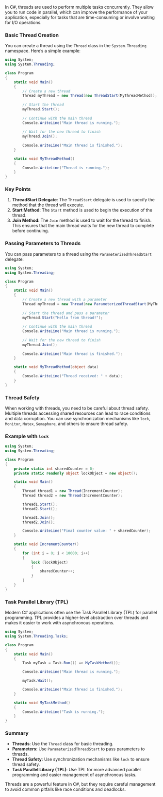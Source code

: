 In C#, threads are used to perform multiple tasks concurrently. They allow you to run code in parallel, which can improve the performance of your application, especially for tasks that are time-consuming or involve waiting for I/O operations.

### Basic Thread Creation

You can create a thread using the `Thread` class in the `System.Threading` namespace. Here’s a simple example:

```csharp
using System;
using System.Threading;

class Program
{
    static void Main()
    {
        // Create a new thread
        Thread myThread = new Thread(new ThreadStart(MyThreadMethod));
        
        // Start the thread
        myThread.Start();
        
        // Continue with the main thread
        Console.WriteLine("Main thread is running.");
        
        // Wait for the new thread to finish
        myThread.Join();
        
        Console.WriteLine("Main thread is finished.");
    }

    static void MyThreadMethod()
    {
        Console.WriteLine("Thread is running.");
    }
}
```

### Key Points

1. **ThreadStart Delegate**: The `ThreadStart` delegate is used to specify the method that the thread will execute.
2. **Start Method**: The `Start` method is used to begin the execution of the thread.
3. **Join Method**: The `Join` method is used to wait for the thread to finish. This ensures that the main thread waits for the new thread to complete before continuing.

### Passing Parameters to Threads

You can pass parameters to a thread using the `ParameterizedThreadStart` delegate:

```csharp
using System;
using System.Threading;

class Program
{
    static void Main()
    {
        // Create a new thread with a parameter
        Thread myThread = new Thread(new ParameterizedThreadStart(MyThreadMethod));
        
        // Start the thread and pass a parameter
        myThread.Start("Hello from thread!");
        
        // Continue with the main thread
        Console.WriteLine("Main thread is running.");
        
        // Wait for the new thread to finish
        myThread.Join();
        
        Console.WriteLine("Main thread is finished.");
    }

    static void MyThreadMethod(object data)
    {
        Console.WriteLine("Thread received: " + data);
    }
}
```

### Thread Safety

When working with threads, you need to be careful about thread safety. Multiple threads accessing shared resources can lead to race conditions and data corruption. You can use synchronization mechanisms like `lock`, `Monitor`, `Mutex`, `Semaphore`, and others to ensure thread safety.

### Example with `lock`

```csharp
using System;
using System.Threading;

class Program
{
    private static int sharedCounter = 0;
    private static readonly object lockObject = new object();

    static void Main()
    {
        Thread thread1 = new Thread(IncrementCounter);
        Thread thread2 = new Thread(IncrementCounter);

        thread1.Start();
        thread2.Start();

        thread1.Join();
        thread2.Join();

        Console.WriteLine("Final counter value: " + sharedCounter);
    }

    static void IncrementCounter()
    {
        for (int i = 0; i < 10000; i++)
        {
            lock (lockObject)
            {
                sharedCounter++;
            }
        }
    }
}
```

### Task Parallel Library (TPL)

Modern C# applications often use the Task Parallel Library (TPL) for parallel programming. TPL provides a higher-level abstraction over threads and makes it easier to work with asynchronous operations.

```csharp
using System;
using System.Threading.Tasks;

class Program
{
    static void Main()
    {
        Task myTask = Task.Run(() => MyTaskMethod());

        Console.WriteLine("Main thread is running.");

        myTask.Wait();

        Console.WriteLine("Main thread is finished.");
    }

    static void MyTaskMethod()
    {
        Console.WriteLine("Task is running.");
    }
}
```

### Summary

- **Threads**: Use the `Thread` class for basic threading.
- **Parameters**: Use `ParameterizedThreadStart` to pass parameters to threads.
- **Thread Safety**: Use synchronization mechanisms like `lock` to ensure thread safety.
- **Task Parallel Library (TPL)**: Use TPL for more advanced parallel programming and easier management of asynchronous tasks.

Threads are a powerful feature in C#, but they require careful management to avoid common pitfalls like race conditions and deadlocks.